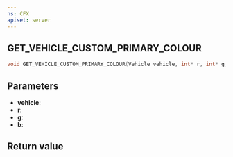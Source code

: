 ```yaml
---
ns: CFX
apiset: server
---
```

## GET_VEHICLE_CUSTOM_PRIMARY_COLOUR

```c
void GET_VEHICLE_CUSTOM_PRIMARY_COLOUR(Vehicle vehicle, int* r, int* g, int* b);
```


## Parameters
* **vehicle**: 
* **r**:
* **g**:
* **b**:

## Return value
